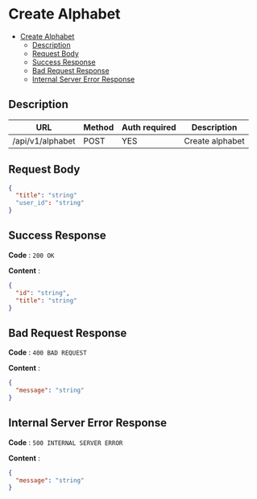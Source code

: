 # Create Alphabet

<!--toc:start-->

- [Create Alphabet](#create-alphabet)
  - [Description](#description)
  - [Request Body](#request-body)
  - [Success Response](#success-response)
  - [Bad Request Response](#bad-request-response)
  - [Internal Server Error Response](#internal-server-error-response)
  <!--toc:end-->

## Description

| URL              | Method | Auth required | Description     |
| ---------------- | ------ | ------------- | --------------- |
| /api/v1/alphabet | POST   | YES           | Create alphabet |

## Request Body

```json
{
  "title": "string"
  "user_id": "string"
}
```

## Success Response

**Code** : `200 OK`

**Content** :

```json
{
  "id": "string",
  "title": "string"
}
```

## Bad Request Response

**Code** : `400 BAD REQUEST`

**Content** :

```json
{
  "message": "string"
}
```

## Internal Server Error Response

**Code** : `500 INTERNAL SERVER ERROR`

**Content** :

```json
{
  "message": "string"
}
```
